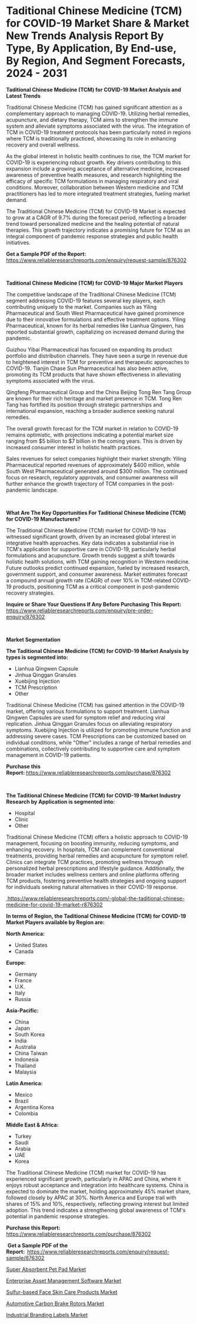 <p><h1>Taditional Chinese Medicine (TCM) for COVID-19 Market Share & Market New Trends Analysis Report By Type, By Application, By End-use, By Region, And Segment Forecasts, 2024 - 2031</h1></p><p><strong>Taditional Chinese Medicine (TCM) for COVID-19 Market Analysis and Latest Trends</strong></p>
<p><p>Traditional Chinese Medicine (TCM) has gained significant attention as a complementary approach to managing COVID-19. Utilizing herbal remedies, acupuncture, and dietary therapy, TCM aims to strengthen the immune system and alleviate symptoms associated with the virus. The integration of TCM in COVID-19 treatment protocols has been particularly noted in regions where TCM is traditionally practiced, showcasing its role in enhancing recovery and overall wellness.</p><p>As the global interest in holistic health continues to rise, the TCM market for COVID-19 is experiencing robust growth. Key drivers contributing to this expansion include a growing acceptance of alternative medicine, increased awareness of preventive health measures, and research highlighting the efficacy of specific TCM formulations in managing respiratory and viral conditions. Moreover, collaboration between Western medicine and TCM practitioners has led to more integrated treatment strategies, fueling market demand.</p><p>The Traditional Chinese Medicine (TCM) for COVID-19 Market is expected to grow at a CAGR of 9.7% during the forecast period, reflecting a broader trend toward personalized medicine and the healing potential of natural therapies. This growth trajectory indicates a promising future for TCM as an integral component of pandemic response strategies and public health initiatives.</p></p>
<p><strong>Get a Sample PDF of the Report:&nbsp;</strong> <a href="https://www.reliableresearchreports.com/enquiry/request-sample/876302">https://www.reliableresearchreports.com/enquiry/request-sample/876302</a></p>
<p>&nbsp;</p>
<p><strong>Taditional Chinese Medicine (TCM) for COVID-19 Major Market Players</strong></p>
<p><p>The competitive landscape of the Traditional Chinese Medicine (TCM) segment addressing COVID-19 features several key players, each contributing uniquely to the market. Companies such as Yiling Pharmaceutical and South West Pharmaceutical have gained prominence due to their innovative formulations and effective treatment options. Yiling Pharmaceutical, known for its herbal remedies like Lianhua Qingwen, has reported substantial growth, capitalizing on increased demand during the pandemic.</p><p>Guizhou Yibai Pharmaceutical has focused on expanding its product portfolio and distribution channels. They have seen a surge in revenue due to heightened interest in TCM for preventive and therapeutic approaches to COVID-19. Tianjin Chase Sun Pharmaceutical has also been active, promoting its TCM products that have shown effectiveness in alleviating symptoms associated with the virus.</p><p>Qingfeng Pharmaceutical Group and the China Beijing Tong Ren Tang Group are known for their rich heritage and market presence in TCM. Tong Ren Tang has fortified its position through strategic partnerships and international expansion, reaching a broader audience seeking natural remedies.</p><p>The overall growth forecast for the TCM market in relation to COVID-19 remains optimistic, with projections indicating a potential market size ranging from $5 billion to $7 billion in the coming years. This is driven by increased consumer interest in holistic health practices.</p><p>Sales revenues for select companies highlight their market strength: Yiling Pharmaceutical reported revenues of approximately $400 million, while South West Pharmaceutical generated around $300 million. The continued focus on research, regulatory approvals, and consumer awareness will further enhance the growth trajectory of TCM companies in the post-pandemic landscape.</p></p>
<p>&nbsp;</p>
<p><strong>What Are The Key Opportunities For Taditional Chinese Medicine (TCM) for COVID-19 Manufacturers?</strong></p>
<p><p>The Traditional Chinese Medicine (TCM) market for COVID-19 has witnessed significant growth, driven by an increased global interest in integrative health approaches. Key data indicates a substantial rise in TCM's application for supportive care in COVID-19, particularly herbal formulations and acupuncture. Growth trends suggest a shift towards holistic health solutions, with TCM gaining recognition in Western medicine. Future outlooks predict continued expansion, fueled by increased research, government support, and consumer awareness. Market estimates forecast a compound annual growth rate (CAGR) of over 10% in TCM-related COVID-19 products, positioning TCM as a critical component in post-pandemic recovery strategies.</p></p>
<p><strong>Inquire or Share Your Questions If Any Before Purchasing This Report:</strong> <a href="https://www.reliableresearchreports.com/enquiry/pre-order-enquiry/876302">https://www.reliableresearchreports.com/enquiry/pre-order-enquiry/876302</a></p>
<p>&nbsp;</p>
<p><strong>Market Segmentation</strong></p>
<p><strong>The Taditional Chinese Medicine (TCM) for COVID-19 Market Analysis by types is segmented into:</strong></p>
<p><ul><li>Lianhua Qingwen Capsule</li><li>Jinhua Qinggan Granules</li><li>Xuebijing Injection</li><li>TCM Prescription</li><li>Other</li></ul></p>
<p><p>Traditional Chinese Medicine (TCM) has gained attention in the COVID-19 market, offering various formulations to support treatment. Lianhua Qingwen Capsules are used for symptom relief and reducing viral replication. Jinhua Qinggan Granules focus on alleviating respiratory symptoms. Xuebijing Injection is utilized for promoting immune function and addressing severe cases. TCM Prescriptions can be customized based on individual conditions, while "Other" includes a range of herbal remedies and combinations, collectively contributing to supportive care and symptom management in COVID-19 patients.</p></p>
<p><strong>Purchase this Report:&nbsp;</strong><a href="https://www.reliableresearchreports.com/purchase/876302">https://www.reliableresearchreports.com/purchase/876302</a></p>
<p>&nbsp;</p>
<p><strong>The Taditional Chinese Medicine (TCM) for COVID-19 Market Industry Research by Application is segmented into:</strong></p>
<p><ul><li>Hospital</li><li>Clinic</li><li>Other</li></ul></p>
<p><p>Traditional Chinese Medicine (TCM) offers a holistic approach to COVID-19 management, focusing on boosting immunity, reducing symptoms, and enhancing recovery. In hospitals, TCM can complement conventional treatments, providing herbal remedies and acupuncture for symptom relief. Clinics can integrate TCM practices, promoting wellness through personalized herbal prescriptions and lifestyle guidance. Additionally, the broader market includes wellness centers and online platforms offering TCM products, fostering preventive health strategies and ongoing support for individuals seeking natural alternatives in their COVID-19 response.</p></p>
<p><a href="https://www.reliableresearchreports.com/-global-the-taditional-chinese-medicine-for-covid-19-market-r876302">&nbsp;https://www.reliableresearchreports.com/-global-the-taditional-chinese-medicine-for-covid-19-market-r876302</a></p>
<p><strong>In terms of Region, the Taditional Chinese Medicine (TCM) for COVID-19 Market Players available by Region are:</strong></p>
<p>
    <p> <strong> North America: </strong>
        <ul>
            <li>United States</li>
            <li>Canada</li>
        </ul>
        </p> 
    <p> <strong> Europe: </strong>
        <ul>
            <li>Germany</li>
            <li>France</li>
            <li>U.K.</li>
            <li>Italy</li>
            <li>Russia</li>
        </ul>
        </p> 
    <p> <strong> Asia-Pacific: </strong>
        <ul>
            <li>China</li>
            <li>Japan</li>
            <li>South Korea</li>
            <li>India</li>
            <li>Australia</li>
            <li>China Taiwan</li>
            <li>Indonesia</li>
            <li>Thailand</li>
            <li>Malaysia</li>
        </ul>
        </p> 
    <p> <strong> Latin America: </strong>
        <ul>
            <li>Mexico</li>
            <li>Brazil</li>
            <li>Argentina Korea</li>
            <li>Colombia</li>
        </ul>
        </p> 
    <p> <strong> Middle East & Africa: </strong>
        <ul>
            <li>Turkey</li>
            <li>Saudi</li>
            <li>Arabia</li>
            <li>UAE</li>
            <li>Korea</li>
        </ul>
    </p>
    </p>
<p><p>The Traditional Chinese Medicine (TCM) market for COVID-19 has experienced significant growth, particularly in APAC and China, where it enjoys robust acceptance and integration into healthcare systems. China is expected to dominate the market, holding approximately 45% market share, followed closely by APAC at 30%. North America and Europe trail with shares of 15% and 10%, respectively, reflecting growing interest but limited adoption. This trend indicates a strengthening global awareness of TCM's potential in pandemic response strategies.</p></p>
<p><strong>Purchase this Report: </strong><a href="https://www.reliableresearchreports.com/purchase/876302">https://www.reliableresearchreports.com/purchase/876302</a></p>
<p>&nbsp;<strong>Get a Sample PDF of the Report:&nbsp;&nbsp;</strong><a href="https://www.reliableresearchreports.com/enquiry/request-sample/876302">https://www.reliableresearchreports.com/enquiry/request-sample/876302</a></p>
<p><strong></strong></p>
<p><p><a href="https://github.com/lylyparadise/Market-Research-Report-List-5/blob/main/super-absorbent-pet-pad-market.md">Super Absorbent Pet Pad Market</a></p><p><a href="https://www.linkedin.com/pulse/enterprise-asset-management-software-market-size-type-cloud-lqknf?trackingId=I6jii%2FKyTb%2B%2FgUdubohJuQ%3D%3D">Enterprise Asset Management Software Market</a></p><p><a href="https://github.com/GroverBarry/Market-Research-Report-List-7/blob/main/sulfur-based-face-skin-care-products-market.md">Sulfur-based Face Skin Care Products Market</a></p><p><a href="https://issuu.com/reportprime-2/docs/automotive-carbon-brake-rotors-mark_445d93e0ca9120">Automotive Carbon Brake Rotors Market</a></p><p><a href="https://issuu.com/reportprime-2/docs/industrial-branding-labels-market-s_bc7ca8ed42bb68">Industrial Branding Labels Market</a></p></p>